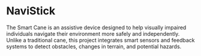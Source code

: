 # NaviStick
The Smart Cane is an assistive device designed to help visually impaired individuals navigate their environment more safely and independently. Unlike a traditional cane, this project integrates smart sensors and feedback systems to detect obstacles, changes in terrain, and potential hazards.  
